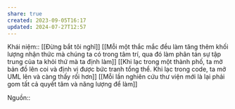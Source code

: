 ```yaml
---
share: true
created: 2023-09-05T16:17
updated: 2024-07-27T12:57
---
```

Khái niệm:: 
[[Đừng bắt tôi nghĩ]]
[[Mỗi một thắc mắc đều làm tăng thêm khối lượng nhận thức mà chúng ta có trong tâm trí, qua đó làm phân tán sự tập trung của ta khỏi thứ mà ta định làm]]
[[Khi lạc trong một thành phố, ta mở bản đồ lên coi và định vị được bức tranh tổng thể. Khi lạc trong code, ta mở UML lên và càng thấy rối hơn]]
[[Mỗi lần nghiên cứu thư viện mới là lại phải gom tất cả quyết tâm và năng lượng để làm]]

Nguồn:: 
